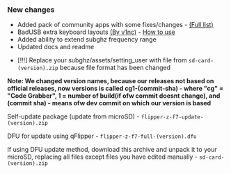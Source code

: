 ### New changes
* Added pack of community apps with some fixes/changes - [(Full list)](https://github.com/Eng1n33r/flipperzero-firmware#apps-included)
* BadUSB extra keyboard layouts [(By v1nc)](https://github.com/v1nc/flipperzero-firmware) - [How to use](https://github.com/Eng1n33r/flipperzero-firmware/blob/dev/documentation/BadUSBLayouts.md)
* Added ability to extend subghz frequency range
* Updated docs and readme

- [!!!] Replace your subghz/assets/setting_user with file from `sd-card-(version).zip` because file format has been changed

**Note: We changed version names, because our releases not based on official releases, now versions is called
cg1-(commit-sha) - where "cg" = "Code Grabber", 1 = number of build(if ofw commit doesnt change), and (commit sha) - means ofw dev commit on which our version is based**

Self-update package (update from microSD) - `flipper-z-f7-update-(version).zip`

DFU for update using qFlipper - `flipper-z-f7-full-(version).dfu`

If using DFU update method, download this archive and unpack it to your microSD, replacing all files except files you have edited manually -
`sd-card-(version).zip`